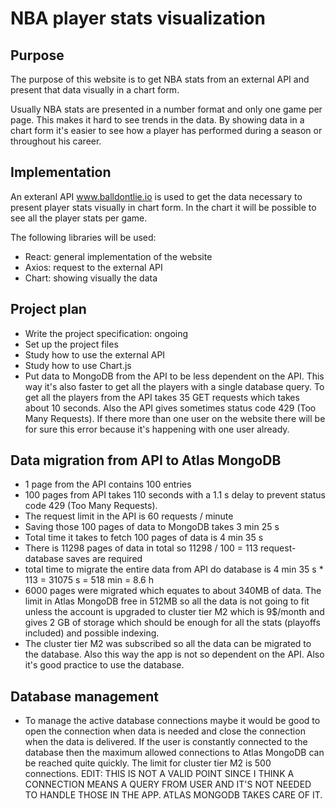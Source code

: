 # NBA player stats visualization

## Purpose

The purpose of this website is to get NBA stats from an external API and present that data
visually in a chart form.

Usually NBA stats are presented in a number format and only one game per page.
This makes it hard to see trends in the data. By showing data in a chart form
it's easier to see how a player has performed during a season or throughout his career.

## Implementation

An exteranl API www.balldontlie.io is used to get the data necessary to present player
stats visually in chart form. In the chart it will be possible to see all the player stats
per game.

The following libraries will be used:
 - React: general implementation of the website
 - Axios: request to the external API
 - Chart: showing visually the data

## Project plan

 - Write the project specification: ongoing
 - Set up the project files
 - Study how to use the external API
 - Study how to use Chart.js
 - Put data to MongoDB from the API to be less dependent on the API.
   This way it's also faster to get all the players with a single 
   database query. To get all the players from the API takes 35 GET
   requests which takes about 10 seconds. Also the API gives sometimes
   status code 429 (Too Many Requests). If there more than one user
   on the website there will be for sure this error because it's
   happening with one user already.

## Data migration from API to Atlas MongoDB

 - 1 page from the API contains 100 entries
 - 100 pages from API takes 110 seconds with a 1.1 s delay to prevent status code 429 (Too Many Requests).
 - The request limit in the API is 60 requests / minute
 - Saving those 100 pages of data to MongoDB takes 3 min 25 s
 - Total time it takes to fetch 100 pages of data is 4 min 35 s
 - There is 11298 pages of data in total so 11298 / 100 = 113 request-database saves are required
 - total time to migrate the entire data from API do database is 4 min 35 s * 113 = 31075 s = 518 min = 8.6 h
 - 6000 pages were migrated which equates to about 340MB of data. The limit in Atlas MongoDB free in 512MB
   so all the data is not going to fit unless the account is upgraded to cluster tier M2 which is 9$/month 
   and gives 2 GB of storage which should be enough for all the stats (playoffs included) and possible
   indexing.
 - The cluster tier M2 was subscribed so all the data can be migrated to the database. Also this way the app
   is not so dependent on the API. Also it's good practice to use the database.

## Database management

 - To manage the active database connections maybe it would be good to open the connection when data is needed
   and close the connection when the data is delivered. If the user is constantly connected to the database
   then the maximum allowed connections to Atlas MongoDB can be reached quite quickly. The limit for cluster
   tier M2 is 500 connections. EDIT: THIS IS NOT A VALID POINT SINCE I THINK A CONNECTION MEANS A QUERY FROM
   USER AND IT'S NOT NEEDED TO HANDLE THOSE IN THE APP. ATLAS MONGODB TAKES CARE OF IT.

